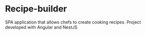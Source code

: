 # Recipe-builder
SPA application that allows chefs to create cooking recipes. Project developed with Angular and NestJS

